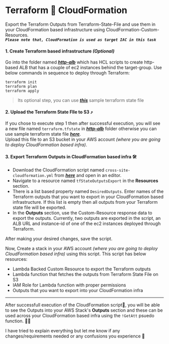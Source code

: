 # Terraform 🔁 CloudFormation

Export the Terraform Outputs from Terraform-State-File and use them in your CloudFormation based infrastructure using CloudFormation-Custom-Resources.  
**_`Please note that, CloudFormation is used as target IAC in this task`_**

#### 1. Create Terraform based infrastructure _(Optional)_
Go into the folder named [_**http-alb**_](https://github.com/afraz-khan/cloud-task/tree/main/http-alb) which has HCL scripts to create http-based ALB that has a couple of ec2 instances behind the target-group.
Use below commands in sequence to deploy through Terraform:  
```
terraform init
terraform plan
terraform apply
```  
> Its optional step, you can use [_**this**_](https://github.com/afraz-khan/cloud-task/blob/main/terraform.tfstate) sample terraform state file 

#### 2. Upload the Terraform State FIle to S3 ⤴️
   If you chose to execute step 1 then after successful execution, you will see a new file named `terraform.tfstate` in [_**http-alb**_](https://github.com/afraz-khan/cloud-task/tree/main/http-alb) folder otherwise you can use sample terraform state file [_**here**_](https://github.com/afraz-khan/cloud-task/blob/main/terraform.tfstate).  
   Upload this file to an S3 bucket in your AWS account _(where you are going to deploy CloudFormation based infra)_.

#### 3. Export Terraform Outputs in CloudFormation based infra 🛠
- Download the CloudFormation script named `cross-site-cloudformation.yml` from [_**here**_](https://github.com/afraz-khan/cloud-task/blob/main/cross-site-cloudformation.yml) and open in an editor. 
- Navigate to a resource named `tfStateOutputsExport` in the **Resources** section. 
- There is a list based property named `DesiredOutputs`. Enter names of the Terraform outputs that you want to export in your CloudFormation based infrastructure. If this list is empty then all outputs from your Terraform state file will be exported.
- In the **Outputs** section, use the Custom-Resource response data to export the outputs. Currently, two outputs are exported in the script, an ALB URL and instance-id of one of the ec2 instances deployed through Terraform.

After making your desired changes, save the script.

Now, Create a stack in your AWS account _(where you are going to deploy CloudFormation based infra)_ using this script. This script has below resources:
- Lambda Backed Custom Resource to export the Terraform outputs
- Lambda function that fetches the outputs from Terraform State File on S3
- IAM Role for Lambda function with proper permissions
- Outputs that you want to export into your CloudFormation infra

---
After successfull execution of the CloudFormation script🚀, you will be able to see the Outputs into your AWS Stack's **Outputs** section and these can be used across your CloudFormation based infra using the `!GetAtt` psuedo function. 🎊🔆

I have tried to explain everything but let me know if any changes/requirements needed or any confusions you experience 🙂 
